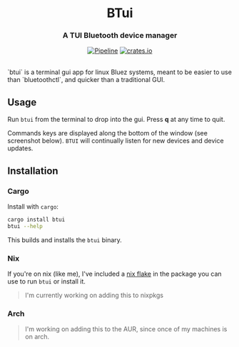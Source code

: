 <h1 align=center>
  BTui
</h1>
<h3 align=center>
  A TUI Bluetooth device manager
</h3>
<div align=center>

  [![Pipeline](https://github.com/mdLafrance/mainframe/actions/workflows/pipeline.yaml/badge.svg)](https://github.com/mdLafrance/mainframe/actions/workflows/pipeline.yaml)
  [![crates.io](https://img.shields.io/crates/v/mainframe)](https://crates.io/crates/mainframe)

</div>
<br />
`btui` is a terminal gui app for linux Bluez systems, meant to be easier to use than `bluetoothctl`, and quicker than a traditional GUI.

## Usage
Run `btui` from the terminal to drop into the gui. Press **q** at any time to quit.

Commands keys are displayed along the bottom of the window (see screenshot below). `BTUI` will continually listen for new devices and device updates.

## Installation
### Cargo
Install with `cargo`:
```bash
cargo install btui
btui --help
```
This builds and installs the `btui` binary.

### Nix
If you're on nix (like me), I've included a [nix flake](./default.nix) in the package you can use to run `btui` or install it.
> I'm currently working on adding this to nixpkgs

### Arch
> I'm working on adding this to the AUR, since once of my machines is on arch. 
